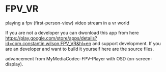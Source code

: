 # FPV_VR
playing a fpv (first-person-view) video stream in a vr world

If you are not a developer you can dwonload this app from here https://play.google.com/store/apps/details?id=com.constantin.wilson.FPV_VR&hl=en
and support development.
If you are an developer and want to build it yourself here are the source files. 

advancement from MyMediaCodec-FPV-Player with OSD (on-screen-display).
